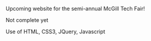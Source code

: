 Upcoming website for the semi-annual McGill Tech Fair! 

Not complete yet

Use of HTML, CSS3, JQuery, Javascript

